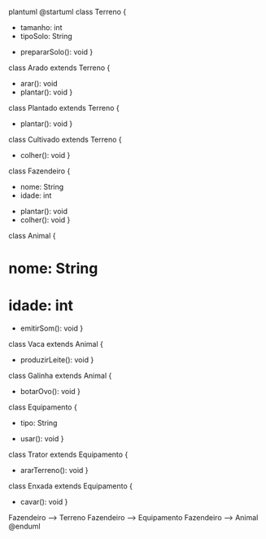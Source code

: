 plantuml
@startuml
class Terreno {
  - tamanho: int
  - tipoSolo: String
  + prepararSolo(): void
}

class Arado extends Terreno {
  + arar(): void
  + plantar(): void
}

class Plantado extends Terreno {
  + plantar(): void
}

class Cultivado extends Terreno {
  + colher(): void
}

class Fazendeiro {
  - nome: String
  - idade: int
  + plantar(): void
  + colher(): void
}

class Animal {
  # nome: String
  # idade: int
  + emitirSom(): void
}

class Vaca extends Animal {
  + produzirLeite(): void
}

class Galinha extends Animal {
  + botarOvo(): void
}

class Equipamento {
  - tipo: String
  + usar(): void
}

class Trator extends Equipamento {
  + ararTerreno(): void
}

class Enxada extends Equipamento {
  + cavar(): void
}

Fazendeiro --> Terreno
Fazendeiro --> Equipamento
Fazendeiro --> Animal
@enduml


